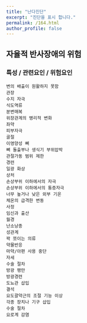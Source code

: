 ```yaml
---
title: "난다진단"
excerpt: "진단을 표시 합니다."
permalink: /164.html
author_profile: false
---
```

## 자율적 반사장애의 위험



### 특성 / 관련요인 / 위험요인

>   

    변의 배출이 원활하지 못함
    관장
    수지 자극
    식도역류
    분변매복
    위장관계의 병리적 변화
    좌약
    피부자극
    골절
    이영양성 뼈
    뼈 돌출부나 생식기 부위압박
    관절가동 범위 제한
    경련
    일광 화상
    상처
    손상부위 이하에서의 자극
    손상부위 이하에서의 통증자극
    너무 높거나 낮은 외부 기온
    체온의 급격한 변동
    사정
    임신과 출산
    월경
    난소낭종
    성관계
    꽉 쪼이는 의류
    약물반응
    마약/아편 사용 중단
    자세
    수술 절차
    방광 팽만
    방광경련
    도뇨관 삽입
    결석
    요도괄약근의 조절 기능 이상
    각종 장치나 기구 삽입
    수술 절차
    요로계 감염
